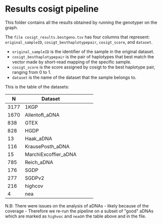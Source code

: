 # Results cosigt pipeline

This folder contains all the results obtained by running the genotyper on the graph.

The `file cosigt_results.bestgeno.tsv` has four columns that represent: `original_sampleID`, `cosigt_besthaplotypepair`, `cosigt_score`, and `dataset`.

- `original_sampleID` is the identifier of the sample in the original dataset.
- `cosigt_besthaplotypepair` is the pair of haplotypes that best match the vector made by short-read mapping of the specific sample.
- `cosigt_score` is the score assigned by cosigt to the best haplotype pair, ranging from 0 to 1.
- `dataset` is the name of the dataset that the sample belongs to.


This is the table of the datasets:

| N | Dataset            |   |   |   |
|----------|----------------------|---|---|---|
| 3177     | 1KGP                 |   |   |   |
| 1670     | Allentoft_aDNA       |   |   |   |
| 838      | GTEX                 |   |   |   |
| 828      | HGDP                 |   |   |   |
| 13       | Haak_aDNA            |   |   |   |
| 116      | KrausePosth_aDNA     |   |   |   |
| 15       | MarchiExcoffier_aDNA |   |   |   |
| 785      | Reich_aDNA           |   |   |   |
| 176      | SGDP                 |   |   |   |
| 277      | SGDPv2               |   |   |   |
| 216      | highcov              |   |   |   |
| 4        | nea                  |   |   |   |

N.B: There were issues on the analysis of aDNAs - likely because of the coverage - Therefore we re-run the pipeline on a subset of "good" aDNAs which are marked as `highvoc` and `nea`on the table above and in the file. 
